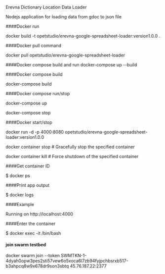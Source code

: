 Erevna Dictionary Location Data Loader

Nodejs application for loading data from gdoc to json file


####Docker run

  docker build -t  opetstudio/erevna-google-spreadsheet-loader:version1.0.0 .

####Docker pull command

  docker pull opetstudio/erevna-google-spreadsheet-loader

####Docker compose build and run
  docker-compose up --build

####Docker compose build

  docker-compose build

####Docker compose run/stop

  docker-compose up

  docker-compose stop

####Docker start/stop

  docker run -d -p 4000:8080 opetstudio/erevna-google-spreadsheet-loader:version1.0.0

  docker container stop <hash>           # Gracefully stop the specified container

  docker container kill <hash>         # Force shutdown of the specified container

####Get container ID

  $ docker ps

####Print app output

  $ docker logs <container id>

####Example

  Running on http://localhost:4000

####Enter the container

  $ docker exec -it <container id> /bin/bash

#### join swarm testbed

  docker swarm join --token SWMTKN-1-4dyah0opw3pes2sti57vew6o5xoca6l7zb94fyjpchbsrxb517-b3ahpcq8w9x678dr9son3sbtq 45.76.187.22:2377
